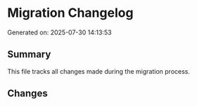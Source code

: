 # Migration Changelog

Generated on: 2025-07-30 14:13:53

## Summary
This file tracks all changes made during the migration process.

## Changes
